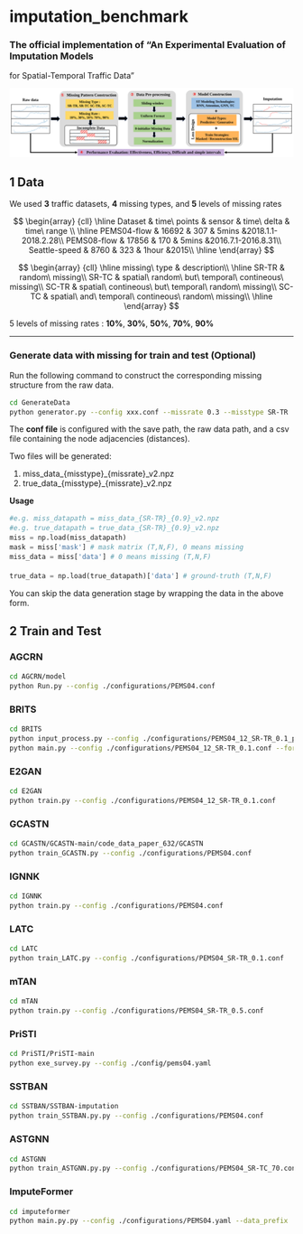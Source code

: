 # imputation_benchmark

### The official implementation of “An Experimental Evaluation of Imputation Models
for Spatial-Temporal Traffic Data”

![pipeline](./assets/pipeline_1.svg)

## 1 Data
We used **3** traffic datasets, **4** missing types, and **5** levels of missing rates

$$
\begin{array}
{cll}
\hline
	Dataset & time\  points & sensor & time\ delta & time\ range \\
\hline
	PEMS04-flow & 16692    & 307 & 5mins &2018.1.1-2018.2.28\\
	PEMS08-flow & 17856    & 170 & 5mins &2016.7.1-2016.8.31\\
	Seattle-speed & 8760    & 323 & 1hour &2015\\
\hline	
\end{array}
$$

$$
\begin{array}
{cll}
\hline
	missing\ type & description\\
\hline
	SR-TR & random\ missing\\
	SR-TC & spatial\ random\ but\ temporal\ contineous\ missing\\
	SC-TR & spatial\ contineous\ but\ temporal\ random\ missing\\
	SC-TC & spatial\ and\ temporal\ contineous\ random\ missing\\
\hline	
\end{array}
$$

5 levels of missing rates : **10%**, **30%**, **50%**, **70%**, **90%**

---
### Generate data with missing for train and test (Optional)

Run the following command to construct the corresponding missing structure from the raw data.

``` bash
cd GenerateData 
python generator.py --config xxx.conf --missrate 0.3 --misstype SR-TR
```
The **conf file** is configured with the save path, the raw data path, and a csv file containing the node adjacencies (distances).

Two files will be generated:
1. miss_data_{misstype}_{missrate}_v2.npz
2. true_data_{misstype}_{missrate}_v2.npz

**Usage**
``` python
#e.g. miss_datapath = miss_data_{SR-TR}_{0.9}_v2.npz
#e.g. true_datapath = true_data_{SR-TR}_{0.9}_v2.npz
miss = np.load(miss_datapath)
mask = miss['mask'] # mask matrix (T,N,F), 0 means missing
miss_data = miss['data'] # 0 means missing (T,N,F)

true_data = np.load(true_datapath)['data'] # ground-truth (T,N,F)

```

You can skip the data generation stage by wrapping the data in the above form.

## 2 Train and Test

### AGCRN

``` bash
cd AGCRN/model
python Run.py --config ./configurations/PEMS04.conf
```

### BRITS

``` bash
cd BRITS
python input_process.py --config ./configurations/PEMS04_12_SR-TR_0.1_prepare.conf
python main.py --config ./configurations/PEMS04_12_SR-TR_0.1.conf --for_test 0
```
### E2GAN

``` bash
cd E2GAN
python train.py --config ./configurations/PEMS04_12_SR-TR_0.1.conf
```

### GCASTN

``` bash
cd GCASTN/GCASTN-main/code_data_paper_632/GCASTN
python train_GCASTN.py --config ./configurations/PEMS04.conf
```

### IGNNK

``` bash
cd IGNNK
python train.py --config ./configurations/PEMS04.conf
```

### LATC

``` bash
cd LATC
python train_LATC.py --config ./configurations/PEMS04_SR-TR_0.1.conf
```

### mTAN

``` bash
cd mTAN
python train.py --config ./configurations/PEMS04_SR-TR_0.5.conf
```

### PriSTI

``` bash
cd PriSTI/PriSTI-main
python exe_survey.py --config ./config/pems04.yaml
```

### SSTBAN

``` bash
cd SSTBAN/SSTBAN-imputation
python train_SSTBAN.py.py --config ./configurations/PEMS04.conf
```

### ASTGNN

``` bash
cd ASTGNN
python train_ASTGNN.py.py --config ./configurations/PEMS04_SR-TC_70.conf
```

### ImputeFormer

``` bash
cd imputeformer
python main.py.py --config ./configurations/PEMS04.yaml --data_prefix ./miss_data --dataset PEMS04 --miss_type SR-TR --miss_rate 0.9
```

